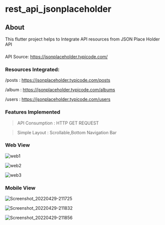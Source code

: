 # rest_api_jsonplaceholder

## About
This flutter project helps to Integrate API resources from JSON Place Holder API
###
API Source: https://jsonplaceholder.typicode.com/

### Resources Integrated:
/posts  :  https://jsonplaceholder.typicode.com/posts

/album  :  https://jsonplaceholder.typicode.com/albums

/users  : https://jsonplaceholder.typicode.com/users


### Features Implemented
> API Consumption : HTTP GET REQUEST

> Simple Layout : Scrollable,Bottom Navigation Bar


### Web View

![web1](https://user-images.githubusercontent.com/61213263/166064133-e304b513-8485-45c0-a21d-d923edf7329c.png)


![web2](https://user-images.githubusercontent.com/61213263/166064142-6028df0c-2f4c-4aab-848b-2fe6d8009346.png)


![web3](https://user-images.githubusercontent.com/61213263/166067711-1f2e5e42-3584-4227-9243-f1dba860e985.png)



### Mobile View
 
![Screenshot_20220429-211725](https://user-images.githubusercontent.com/61213263/166076102-98c385fe-2e8e-47f6-80b6-820ecd54e131.png)

![Screenshot_20220429-211832](https://user-images.githubusercontent.com/61213263/166076110-1e81a9ec-9978-4032-9ea7-5f38b2586c1a.png)

![Screenshot_20220429-211856](https://user-images.githubusercontent.com/61213263/166076276-2a0e951f-696d-4786-8592-7a39e8542057.png)
